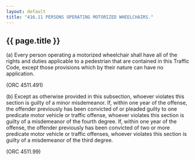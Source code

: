```yaml
---
layout: default 
title: "416.11 PERSONS OPERATING MOTORIZED WHEELCHAIRS."
---
```


{{ page.title }}
----------------

​(a) Every person operating a motorized wheelchair shall have all of the
rights and duties applicable to a pedestrian that are contained in this
Traffic Code, except those provisions which by their nature can have no
application.

(ORC 4511.491)

​(b) Except as otherwise provided in this subsection, whoever violates
this section is guilty of a minor misdemeanor. If, within one year of
the offense, the offender previously has been convicted of or pleaded
guilty to one predicate motor vehicle or traffic offense, whoever
violates this section is guilty of a misdemeanor of the fourth degree.
If, within one year of the offense, the offender previously has been
convicted of two or more predicate motor vehicle or traffic offenses,
whoever violates this section is guilty of a misdemeanor of the third
degree.

(ORC 4511.99)
